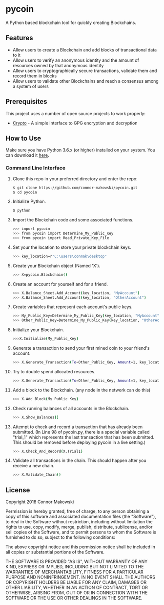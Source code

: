 pycoin
===============

A Python based blockchain tool for quickly creating Blockchains.

Features
--------

- Allow users to create a Blockchain and add blocks of transactional data to it
- Allow users to verify an anonymous identity and the amount of resources owned by that anonymous identity
- Allow users to cryptographically secure transactions, validate them and record them in blocks
- Allow users to validate other Blockchains and reach a consensus among a system of users

Prerequisites
-------------

This project uses a number of open source projects to work properly:

* [Crypto] - A simple interface to GPG encryption and decryption

How to Use
----------

Make sure you have Python 3.6.x (or higher) installed on your system. You can download it [here](https://www.python.org/downloads/).

### Command Line Interface

1. Clone this repo in your preferred directory and enter the repo:
    ```sh
    $ git clone https://github.com/connor-makowski/pycoin.git
    $ cd pycoin
    ```
2. Initialize Python.
    ```sh
    $ python
    ```
3. Import the Blockchain code and some associated functions.
    ```sh
    >>> import pycoin
    >>> from pycoin import Determine_My_Public_Key
    >>> from pycoin import Read_Private_Key_File
    ```
4. Set your the location to store your private blockchain keys.
    ```sh
    >>> key_location=r"C:\users\conmak\desktop"
    ```

5. Create your Blockchain object (Named 'X').
    ```sh
    >>> X=pycoin.Blockchain()
    ```

6. Create an account for yourself and for a friend.
    ```sh
    >>> X.Balance_Sheet.Add_Account(key_location, "MyAccount")
    >>> X.Balance_Sheet.Add_Account(key_location, "OtherAccount")
    ```

7. Create variables that represent each account's public keys.
    ```sh
    >>> My_Public_Key=Determine_My_Public_Key(key_location, "MyAccount")
    >>> Other_Public_Key=Determine_My_Public_Key(key_location, "OtherAccount")
    ```

8. Initialize your Blockchain.
    ```sh
    >>>X.Initialize(My_Public_Key)
    ```

9. Generate a transaction to send your first mined coin to your friend's account.
    ```sh
    >>> X.Generate_Transaction(To=Other_Public_Key, Amount=1, key_location, "MyAccount")
    ```

10. Try to double spend allocated resources.
    ```sh
    >>> X.Generate_Transaction(To=Other_Public_Key, Amount=1, key_location, "MyAccount")
    ```

11. Add a block to the Blockchain. (any node in the network can do this)
    ```sh
    >>> X.Add_Block(My_Public_Key)
    ```

12. Check running balances of all accounts in the Blockchain.
    ```sh
    >>> X.Show_Balances()
    ```

13. Attempt to check and record a transaction that has already been submitted. (In Line 98 of pycoin.py, there is a special variable called "trial_1" which represents the last transaction that has been submitted. This should be removed before deploying pycoin in a live setting.)
    ```sh
    >>> X.Check_And_Record(X.Trial1)
    ```
14. Validate all transactions in the chain. This should happen after you receive a new chain.
    ```sh
    >>> X.Validate_Chain()
    ```

License
-------

Copyright 2018 Connor Makowski

Permission is hereby granted, free of charge, to any person obtaining a copy of this software and associated documentation files (the "Software"), to deal in the Software without restriction, including without limitation the rights to use, copy, modify, merge, publish, distribute, sublicense, and/or sell copies of the Software, and to permit persons to whom the Software is furnished to do so, subject to the following conditions:

The above copyright notice and this permission notice shall be included in all copies or substantial portions of the Software.

THE SOFTWARE IS PROVIDED "AS IS", WITHOUT WARRANTY OF ANY KIND, EXPRESS OR IMPLIED, INCLUDING BUT NOT LIMITED TO THE WARRANTIES OF MERCHANTABILITY, FITNESS FOR A PARTICULAR PURPOSE AND NONINFRINGEMENT. IN NO EVENT SHALL THE AUTHORS OR COPYRIGHT HOLDERS BE LIABLE FOR ANY CLAIM, DAMAGES OR OTHER LIABILITY, WHETHER IN AN ACTION OF CONTRACT, TORT OR OTHERWISE, ARISING FROM, OUT OF OR IN CONNECTION WITH THE SOFTWARE OR THE USE OR OTHER DEALINGS IN THE SOFTWARE.

[//]: # (These are reference links used in the body of this note and get stripped out when the markdown processor does its job.)

[Crypto]: <https://pypi.org/project/crypto/>
